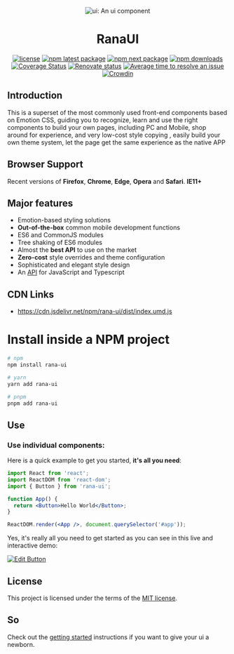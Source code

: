 <!-- markdownlint-disable-next-line -->
<p align="center">
  <img src="./images/logo.jpg" alt="ui: An ui component">
  
</p>
<h1 align="center">RanaUI</h1>

<div align="center">

[![license](https://img.shields.io/badge/license-MIT-blue.svg)](https://github.com/mui-org/material-ui/blob/HEAD/LICENSE)
[![npm latest package](https://img.shields.io/npm/v/@mui/material/latest.svg)](https://www.npmjs.com/package/@mui/material)
[![npm next package](https://img.shields.io/npm/v/@mui/material/next.svg)](https://www.npmjs.com/package/@mui/material)
[![npm downloads](https://img.shields.io/npm/dm/@mui/material.svg)](https://www.npmjs.com/package/@mui/material)
[![Coverage Status](https://img.shields.io/codecov/c/github/mui-org/material-ui/master.svg)](https://codecov.io/gh/mui-org/material-ui/branch/master)
[![Renovate status](https://img.shields.io/badge/renovate-enabled-brightgreen.svg)](https://github.com/mui-org/material-ui/issues/27062)
[![Average time to resolve an issue](https://isitmaintained.com/badge/resolution/mui-org/material-ui.svg)](https://isitmaintained.com/project/mui-org/material-ui 'Average time to resolve an issue')
[![Crowdin](https://badges.crowdin.net/material-ui-docs/localized.svg)](https://translate.mui.com/project/material-ui-docs)

</div>

## Introduction

This is a superset of the most commonly used front-end components based on Emotion CSS, guiding you to recognize, learn and use the right components to build your own pages, including PC and Mobile, shop around for experience, and very low-cost style copying , easily build your own theme system, let the page get the same experience as the native APP

## Browser Support

Recent versions of **Firefox**, **Chrome**, **Edge**, **Opera** and **Safari**. **IE11+**

## Major features

- Emotion-based styling solutions
- **Out-of-the-box** common mobile development functions
- ES6 and CommonJS modules
- Tree shaking of ES6 modules
- Almost the **best API** to use on the market
- **Zero-cost** style overrides and theme configuration
- Sophisticated and elegant style design
- An [API](https:///) for JavaScript and Typescript

## CDN Links

- https://cdn.jsdelivr.net/npm/rana-ui/dist/index.umd.js

# Install inside a NPM project

```bash
# npm
npm install rana-ui
```

```bash
# yarn
yarn add rana-ui
```

```bash
# pnpm
pnpm add rana-ui
```

## Use

### Use individual components:

Here is a quick example to get you started, **it's all you need**:

```jsx
import React from 'react';
import ReactDOM from 'react-dom';
import { Button } from 'rana-ui';

function App() {
  return <Button>Hello World</Button>;
}

ReactDOM.render(<App />, document.querySelector('#app'));
```

Yes, it's really all you need to get started as you can see in this live and interactive demo:

[![Edit Button](https://www.baidu.com)](https://www.baidu.com)

## License

This project is licensed under the terms of the
[MIT license](/LICENSE).

## So

Check out the [getting started](https:///) instructions if you want to give your ui a newborn.
